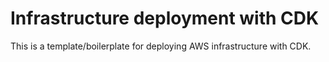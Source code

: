 # Infrastructure deployment with CDK

This is a template/boilerplate for deploying AWS infrastructure with CDK.
